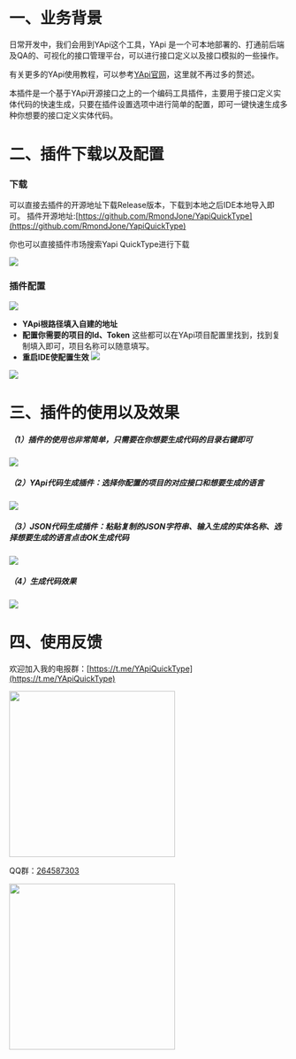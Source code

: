 # 一、业务背景

日常开发中，我们会用到YApi这个工具，YApi 是一个可本地部署的、打通前后端及QA的、可视化的接口管理平台，可以进行接口定义以及接口模拟的一些操作。

有关更多的YApi使用教程，可以参考[YApi官网](https://github.com/YMFE/yapi)，这里就不再过多的赘述。

本插件是一个基于YApi开源接口之上的一个编码工具插件，主要用于接口定义实体代码的快速生成，只要在插件设置选项中进行简单的配置，即可一键快速生成多种你想要的接口定义实体代码。

# 二、插件下载以及配置

### 下载

可以直接去插件的开源地址下载Release版本，下载到本地之后IDE本地导入即可。
插件开源地址:[https://github.com/RmondJone/YapiQuickType](https://github.com/RmondJone/YapiQuickType)

你也可以直接插件市场搜索Yapi QuickType进行下载

![](http://www.guohanlin.com/images/quicktype_anzhuang.png)

### 插件配置

![](http://www.guohanlin.com/images/quicktype_setting.png)

* **YApi根路径填入自建的地址**
* **配置你需要的项目的Id、Token**
  这些都可以在YApi项目配置里找到，找到复制填入即可，项目名称可以随意填写。
* **重启IDE使配置生效**
  ![](http://www.guohanlin.com/images/yapi_id.jpg)

![](http://www.guohanlin.com/images/yapi_token.jpg)

# 三、插件的使用以及效果

##### （1）插件的使用也非常简单，只需要在你想要生成代码的目录右键即可

![](https://plugins.jetbrains.com/files/18847/screenshot_d83ff2d1-1ffa-4b68-a7c0-40487fa583c4)

##### （2）YApi代码生成插件：选择你配置的项目的对应接口和想要生成的语言

![](https://plugins.jetbrains.com/files/18847/screenshot_66f98b03-5374-4e4e-ba38-742656c057ee)

##### （3）JSON代码生成插件：粘贴复制的JSON字符串、输入生成的实体名称、选择想要生成的语言点击OK生成代码

![](https://plugins.jetbrains.com/files/18847/screenshot_e8ff159d-deaa-4354-a526-5874c80fd76b)

##### （4）生成代码效果

![](https://plugins.jetbrains.com/files/18847/screenshot_db0c3a01-6dda-480d-8ede-27bb11dc0d30)

# 四、使用反馈

欢迎加入我的电报群：[https://t.me/YApiQuickType](https://t.me/YApiQuickType)

<img src="http://www.guohanlin.com/images/quicktype_tg_group.jpg" width="300"/>

QQ群：[264587303](https://jq.qq.com/?_wv=1027&k=96R8fd5v)

<img src="http://www.guohanlin.com/images/qq_group.jpg" width="300"/>